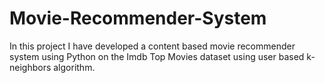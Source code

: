 # Movie-Recommender-System
In this project I have developed a content based movie recommender system using Python on the Imdb Top Movies dataset using user based k-neighbors algorithm.
